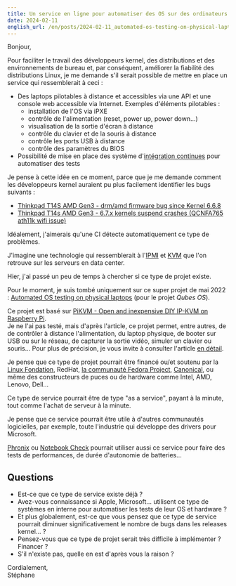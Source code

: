 ```yaml
---
title: Un service en ligne pour automatiser des OS sur des ordinateurs portables physiques ?
date: 2024-02-11
english_url: /en/posts/2024-02-11_automated-os-testing-on-physical-laptops-as-a-service/
---
```


Bonjour,

Pour faciliter le travail des développeurs kernel, des distributions et des environnements de bureau et, par conséquent, améliorer la fiabilité des distributions Linux, je me demande s'il serait possible de mettre en place un service qui ressemblerait à ceci :

- Des laptops pilotables à distance et accessibles via une API et une console web accessible via Internet. Exemples d'éléments pilotables :
  - installation de l'OS via iPXE
  - contrôle de l'alimentation (reset, power up, power down…)
  - visualisation de la sortie d'écran à distance
  - contrôle du clavier et de la souris à distance
  - contrôle les ports USB à distance
  - contrôle des paramètres du BIOS
- Possibilité de mise en place des système d'[intégration continues](https://fr.wikipedia.org/wiki/Int%C3%A9gration_continue) pour automatiser des tests

Je pense à cette idée en ce moment, parce que je me demande comment les développeurs kernel auraient pu plus facilement identifier les bugs suivants :

- [Thinkpad T14S AMD Gen3 - drm/amd firmware bug since Kernel 6.6.8](https://discussion.fedoraproject.org/t/thinkpad-t14s-amd-gen3-drm-amd-firmware-bug-since-kernel-6-6-8/104888)
- [Thinkpad T14s AMD Gen3 - 6.7.x kernels suspend crashes (QCNFA765 ath11k wifi issue)](https://discussion.fedoraproject.org/t/thinkpad-t14s-amd-gen3-6-7-x-kernels-suspend-crashes-qcnfa765-ath11k-wifi-issue/104887)

Idéalement, j'aimerais qu'une CI détecte automatiquement ce type de problèmes.

J'imagine une technologie qui ressemblerait à l'[IPMI](https://en.wikipedia.org/wiki/Intelligent_Platform_Management_Interface) et [KVM](https://en.wikipedia.org/wiki/KVM_switch) que l'on retrouve sur les serveurs en data center.

Hier, j'ai passé un peu de temps à chercher si ce type de projet existe.

Pour le moment, je suis tombé uniquement sur ce super projet de mai 2022 : [Automated OS testing on physical laptops](https://www.qubes-os.org/news/2022/05/05/automated-os-testing-on-physical-laptops/) (pour le projet _Qubes OS_).

Ce projet est basé sur [PiKVM - Open and inexpensive DIY IP-KVM on Raspberry Pi](https://pikvm.org/).  
Je ne l'ai pas testé, mais d'après l'article, ce projet permet, entre autres, de de contrôler à distance l'alimentation, du laptop physique, de booter sur USB ou sur le réseau, de capturer la sortie vidéo, simuler un clavier ou souris…
Pour plus de précision, je vous invite à consulter l'article [en détail](https://www.qubes-os.org/news/2022/05/05/automated-os-testing-on-physical-laptops/).

Je pense que ce type de projet pourrait être financé ou/et soutenu par la [Linux Fondation](https://www.linuxfoundation.org/), RedHat, [la communauté Fedora Project](https://en.wikipedia.org/wiki/Fedora_Project), [Canonical](<https://en.wikipedia.org/wiki/Canonical_(company)>), ou même des constructeurs de puces ou de hardware comme Intel, AMD, Lenovo, Dell…

Ce type de service pourrait être de type "as a service", payant à la minute, tout comme l'achat de serveur à la minute.

Je pense que ce service pourrait être utile à d'autres communautés logicielles, par exemple, toute l'industrie qui développe des drivers pour Microsoft.

[Phronix](https://www.phoronix.com/) ou [Notebook Check](https://www.notebookcheck.net) pourrait utiliser aussi ce service pour faire des tests de performances, de durée d'autonomie de batteries…

## Questions

- Est-ce que ce type de service existe déjà ?
- Avez-vous connaissance si Apple, Microsoft… utilisent ce type de systèmes en interne pour automatiser les tests de leur OS et hardware ?
- Et plus globalement, est-ce que vous pensez que ce type de service pourrait diminuer significativement le nombre de bugs dans les releases kernel… ?
- Pensez-vous que ce type de projet serait très difficile à implémenter ? Financer ?
- S'il n'existe pas, quelle en est d'après vous la raison ?

Cordialement,  
Stéphane
